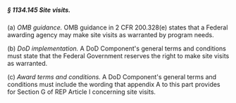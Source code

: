 ##### § 1134.145 Site visits. #####

(a) *OMB guidance.* OMB guidance in 2 CFR 200.328(e) states that a Federal awarding agency may make site visits as warranted by program needs.

(b) *DoD implementation.* A DoD Component's general terms and conditions must state that the Federal Government reserves the right to make site visits as warranted.

(c) *Award terms and conditions.* A DoD Component's general terms and conditions must include the wording that appendix A to this part provides for Section G of REP Article I concerning site visits.